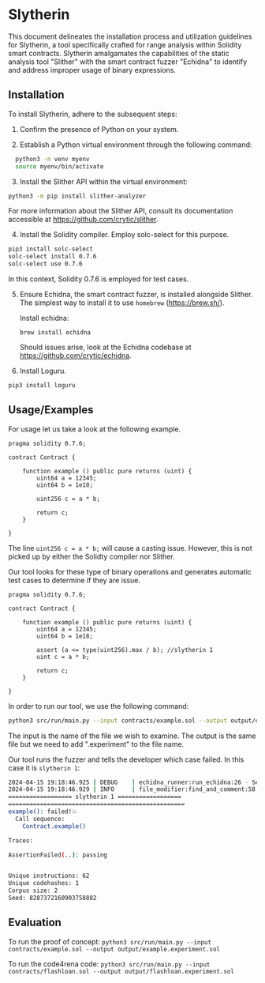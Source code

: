 # Slytherin

This document delineates the installation process and utilization guidelines for Slytherin, a tool specifically crafted for range analysis within Solidity smart contracts. Slytherin amalgamates the capabilities of the static analysis tool "Slither" with the smart contract fuzzer "Echidna" to identify and address improper usage of binary expressions.


## Installation

To install Slytherin, adhere to the subsequent steps:

1. Confirm the presence of Python on your system.

2. Establish a Python virtual environment through the following command:

```bash
  python3 -m venv myenv
  source myenv/bin/activate
```

3. Install the Slither API within the virtual environment:

```bash
python3 -m pip install slither-analyzer
```

For more information about the Slither API, consult its documentation accessible at https://github.com/crytic/slither.

4. Install the Solidity compiler. Employ solc-select for this purpose.

```bash
pip3 install solc-select
solc-select install 0.7.6
solc-select use 0.7.6
```
In this context, Solidity 0.7.6 is employed for test cases.

5. Ensure Echidna, the smart contract fuzzer, is installed alongside Slither. 
   The simplest way to install it to use `homebrew` (https://brew.sh/). 

   Install echidna:

   `brew install echidna`


   Should issues arise, look at the Echidna codebase at https://github.com/crytic/echidna.

6. Install Loguru. 
```bash
pip3 install loguru
```
## Usage/Examples

For usage let us take a look at the following example. 

```solidity
pragma solidity 0.7.6;

contract Contract {
   
    function example () public pure returns (uint) {
        uint64 a = 12345;
        uint64 b = 1e18;

        uint256 c = a * b;

        return c;
    }

}

```


The line `uint256 c = a * b;` will cause a casting issue. However, this is not picked up by either the Solidty compiler nor Slither. 

Our tool looks for these type of binary operations and generates automatic test cases to determine if they are issue. 

```solidity
pragma solidity 0.7.6;

contract Contract {
   
    function example () public pure returns (uint) {
        uint64 a = 12345;
        uint64 b = 1e18;

        assert (a <= type(uint256).max / b); //slytherin 1
        uint c = a * b;
        
        return c;
    }

}

```

In order to run our tool, we use the following command:
```bash
python3 src/run/main.py --input contracts/example.sol --output output/example.experiment.sol   
```

The input is the name of the file we wish to examine. The output is the same file but we need to add ".experiment" to the file name. 

Our tool runs the fuzzer and tells the developer which case failed. In this case it is `slytherin 1`:

```bash
2024-04-15 19:18:46.925 | DEBUG    | echidna_runner:run_echidna:26 - Sent ESC character signal to Echidna process.
2024-04-15 19:18:46.929 | INFO     | file_modifier:find_and_comment:58 - slytherin 1
================== slytherin 1 ==================
==================================================
example(): failed!💥  
  Call sequence:
    Contract.example()

Traces: 

AssertionFailed(..): passing


Unique instructions: 62
Unique codehashes: 1
Corpus size: 2
Seed: 8287372160903758882
```


## Evaluation

To run the proof of concept:
`python3 src/run/main.py --input contracts/example.sol --output output/example.experiment.sol`

To run the code4rena code:
`python3 src/run/main.py --input contracts/flashloan.sol --output output/flashloan.experiment.sol`